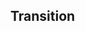 ## Transition

<!-- <values.transition> -->
<!-- </values.transition> -->

<!-- <variants.transition> -->
<!-- </variants.transition> -->